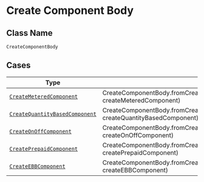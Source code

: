 
# Create Component Body

## Class Name

`CreateComponentBody`

## Cases

| Type | Factory Method |
|  --- | --- |
| [`CreateMeteredComponent`](../../../doc/models/create-metered-component.md) | CreateComponentBody.fromCreateMeteredComponent(CreateMeteredComponent createMeteredComponent) |
| [`CreateQuantityBasedComponent`](../../../doc/models/create-quantity-based-component.md) | CreateComponentBody.fromCreateQuantityBasedComponent(CreateQuantityBasedComponent createQuantityBasedComponent) |
| [`CreateOnOffComponent`](../../../doc/models/create-on-off-component.md) | CreateComponentBody.fromCreateOnOffComponent(CreateOnOffComponent createOnOffComponent) |
| [`CreatePrepaidComponent`](../../../doc/models/create-prepaid-component.md) | CreateComponentBody.fromCreatePrepaidComponent(CreatePrepaidComponent createPrepaidComponent) |
| [`CreateEBBComponent`](../../../doc/models/create-ebb-component.md) | CreateComponentBody.fromCreateEBBComponent(CreateEBBComponent createEBBComponent) |

